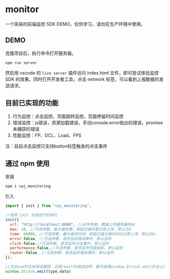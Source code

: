# monitor

一个简易的前端监控 SDK DEMO，仅供学习，请勿在生产环境中使用。

## DEMO

克隆项目后，执行命令打开服务器。

```
npm run server
```

然后用 vscode 的 `live server` 插件访问 index.html 文件，即可尝试体验监控 SDK 的效果。同时打开开发者工具，点击 network 标签，可以看到上报数据的发送请求。

## 目前已实现的功能

1. 行为监控：点击监控，页面跳转监控，页面停留时间监控
2. 错误监控：js错误，资源加载错误，手动console.error抛出的错误，promise未捕获的错误
3. 性能监控：FP、DCL、Load、FPS

注：目前点击监控只支持button标签触发的点击事件

## 通过 npm 使用

安装

```
npm i cwj_monitoring
```

引入

```js
import { init } from "cwj_monitoring";

//使用 init 全局进行初始化
init({ 
  url: "http://localhost:8080", //必传参数，数据上传服务器地址
  max: 10, //可选参数，最大缓存数，即超过缓存数立即上传，默认为5
  time: 60000, //可选参数，最大缓存时间，即超过最大缓存时间立即上传，默认30s
  error:false, //可选参数，是否监听错误事件，默认监听
  click:false,//可选参数，是否监听点击事件，默认监听
  performance:false,//可选参数，是否监听性能指标，默认监听
  router:false, //可选参数，是否监听路由事件，默认监听
});

//无论vue的全局错误捕获，还是react的错误边界，都可使用window.$track.emit手动上传错误
window.$track.emit(type,data)
```

